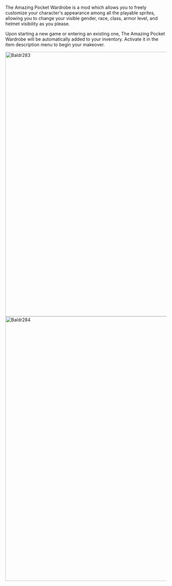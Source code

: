 The Amazing Pocket Wardrobe is a mod which allows you to freely customize your character's appearance among all the playable sprites, allowing you to change your visible gender, race, class, armor level, and helmet visibility as you please.

Upon starting a new game or entering an existing one, The Amazing Pocket Wardrobe will be automatically added to your inventory. Activate it in the item description menu to begin your makeover.

<img width="1193" height="825" alt="Baldr283" src="https://github.com/user-attachments/assets/a9bca06b-c47c-469e-bd69-4faefcbc9a86" />

<img width="1193" height="825" alt="Baldr284" src="https://github.com/user-attachments/assets/7363eee5-ace7-4b47-9427-30aadcf5f87c" />
